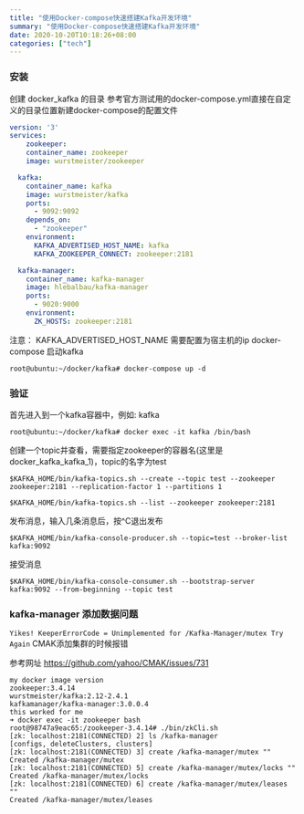 ```yaml
---
title: "使用Docker-compose快速搭建Kafka开发环境"
summary: "使用Docker-compose快速搭建Kafka开发环境"
date: 2020-10-20T10:18:26+08:00
categories: ["tech"]
---
```


### 安装
创建 docker_kafka 的目录
参考官方测试用的docker-compose.yml直接在自定义的目录位置新建docker-compose的配置文件

```yaml
version: '3'
services:
	zookeeper:
    container_name: zookeeper
    image: wurstmeister/zookeeper

  kafka:
    container_name: kafka
    image: wurstmeister/kafka
    ports:
      - 9092:9092
    depends_on:
      - "zookeeper"
    environment:
      KAFKA_ADVERTISED_HOST_NAME: kafka
      KAFKA_ZOOKEEPER_CONNECT: zookeeper:2181

  kafka-manager:
    container_name: kafka-manager
    image: hlebalbau/kafka-manager
    ports:
      - 9020:9000
    environment:
      ZK_HOSTS: zookeeper:2181
```

注意： KAFKA_ADVERTISED_HOST_NAME 需要配置为宿主机的ip
docker-compose 启动kafka

```shell
root@ubuntu:~/docker/kafka# docker-compose up -d
```

###  验证
首先进入到一个kafka容器中，例如: kafka
```shell
root@ubuntu:~/docker/kafka# docker exec -it kafka /bin/bash
```

创建一个topic并查看，需要指定zookeeper的容器名(这里是docker_kafka_kafka_1)，topic的名字为test

```shell
$KAFKA_HOME/bin/kafka-topics.sh --create --topic test --zookeeper zookeeper:2181 --replication-factor 1 --partitions 1

$KAFKA_HOME/bin/kafka-topics.sh --list --zookeeper zookeeper:2181 
```

发布消息，输入几条消息后，按^C退出发布

```shell
$KAFKA_HOME/bin/kafka-console-producer.sh --topic=test --broker-list kafka:9092
```

接受消息

```shell
$KAFKA_HOME/bin/kafka-console-consumer.sh --bootstrap-server kafka:9092 --from-beginning --topic test
```

### kafka-manager 添加数据问题

`Yikes! KeeperErrorCode = Unimplemented for /Kafka-Manager/mutex Try Again` CMAK添加集群的时候报错

参考网址 https://github.com/yahoo/CMAK/issues/731

``` shell
my docker image version
zookeeper:3.4.14
wurstmeister/kafka:2.12-2.4.1
kafkamanager/kafka-manager:3.0.0.4
this worked for me
➜ docker exec -it zookeeper bash
root@98747a9eac65:/zookeeper-3.4.14# ./bin/zkCli.sh
[zk: localhost:2181(CONNECTED) 2] ls /kafka-manager
[configs, deleteClusters, clusters]
[zk: localhost:2181(CONNECTED) 3] create /kafka-manager/mutex ""
Created /kafka-manager/mutex
[zk: localhost:2181(CONNECTED) 5] create /kafka-manager/mutex/locks ""
Created /kafka-manager/mutex/locks
[zk: localhost:2181(CONNECTED) 6] create /kafka-manager/mutex/leases ""
Created /kafka-manager/mutex/leases
```





